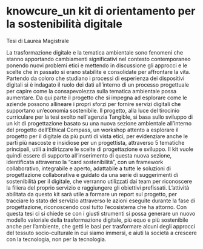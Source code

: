 # knowcure_un kit di orientamento per la sostenibilità digitale
Tesi di Laurea Magistrale

La trasformazione digitale e la tematica ambientale sono fenomeni che stanno apportando cambiamenti significativi nel contesto contemporaneo ponendo nuovi problemi etici e mettendo in discussione gli approcci e le scelte che in passato si erano stabilite e consolidate per affrontare la vita.
Partendo da coloro che studiano i processi di esperienza dei dispositivi digitali si è indagato il ruolo dei dati all’interno di un processo progettuale per capire come la consapevolezza sulla tematica ambientale possa aumentare. Da qui parte il progetto che si impegna ad esplorare come le aziende possono allineare i propri sforzi per fornire servizi digitali che supportano un’economia sostenibile. Il progetto, alla luce del tirocinio curriculare per la tesi svolto nell'agenzia Tangible, si basa sullo sviluppo di un kit di progettazione basato su una nuova sezione ambientale all’interno del progetto dell’Ethical Compass, un workshop attento a esplorare il progetto per il digitale da più punti di vista etici, per evidenziare anche le parti più nascoste e insidiose per un progettista, attraverso 5 tematiche principali, utili a indirizzare le scelte di progettazione e sviluppo. Il kit vuole quindi essere di supporto all’inserimento di questa nuova sezione, identificata attraverso la “card sostenibilità”, con un framework collaborativo, integrabile e aperto, adattabile a tutte le soluzioni di progettazione collaborativa e guidato da una serie di suggerimenti di sostenibilità per il digitale, che verranno utilizzati dai team per riconoscere la filiera del proprio servizio e raggiungere gli obiettivi prefissati. L’attività abilitata da questo kit sarà utile a formare un report sul progetto, per tracciare lo stato del servizio attraverso le azioni eseguite durante la fase di progettazione, riconoscendo così tutto l’ecosistema che ha attorno. Con questa tesi ci si chiede se con i giusti strumenti si possa generare un nuovo modello valoriale della trasformazione digitale, più equo e più sostenibile anche per l’ambiente, che getti le basi per trasformare alcuni degli approcci del tessuto socio-culturale in cui siamo immersi, e aiuti la società a crescere con la tecnologia, non per la tecnologia.

